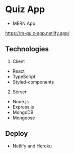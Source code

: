 # Quiz App

- MERN App

https://m-quiz-app.netlify.app/

## Technologies

1.  Client

- React
- TypeScript
- Styled-components

2. Server

- Node.js
- Express.js
- MongoDB
- Mongoose

## Deploy

- Netlify and Heroku
